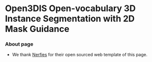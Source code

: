 # Open3DIS Open-vocabulary 3D Instance Segmentation with 2D Mask Guidance

<!-- ### Reference

If you find Open3DIS useful for your work please cite:

```

``` -->

### About page

<!-- - This website is built upon [bulma](https://bulma.io/), [ionicons](https://ionic.io/ionicons/), and [model-viewer](https://modelviewer.dev/).

- Feel free to use this template and there is no need for footer credits. -->

- We thank [Nerfies]() for their open sourced web template of this page.
